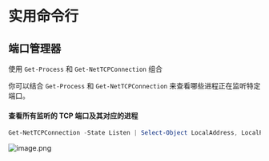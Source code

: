 # 实用命令行
## 端口管理器
使用 `Get-Process` 和 `Get-NetTCPConnection` 组合

你可以结合 `Get-Process` 和 `Get-NetTCPConnection` 来查看哪些进程正在监听特定端口。

#### 查看所有监听的 TCP 端口及其对应的进程

```powershell
Get-NetTCPConnection -State Listen | Select-Object LocalAddress, LocalPort, @{Name="ProcessName";Expression={(Get-Process -Id $_.OwningProcess).Name}}
```

![image.png](https://cdn.jsdelivr.net/gh/duanbiao2000/BlogGallery@main/picture/20241007114034.png)

